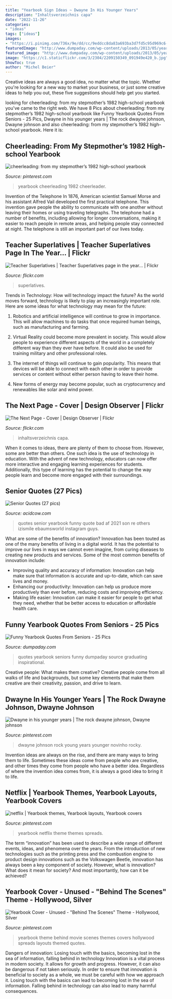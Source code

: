 ```yaml
---
title: "Yearbook Sign Ideas ~ Dwayne In His Younger Years"
description: "Inhaltsverzeichnis capa"
date: "2022-11-26"
categories:
- "ideas"
tags: ["ideas"]
images:
- "https://i.pinimg.com/736x/9e/dd/cc/9eddcc8da83a693ba3d7fd5c95d969c6--yearbook-theme-yearbook-ideas.jpg"
featuredImage: "http://www.dumpaday.com/wp-content/uploads/2013/05/yearbook-quotes-from-seniors-dumpaday-25.jpg"
featured_image: "http://www.dumpaday.com/wp-content/uploads/2013/05/yearbook-quotes-from-seniors-dumpaday-25.jpg"
image: "https://c1.staticflickr.com/3/2304/2209150349_091949e420_b.jpg"
ShowToc: true
author: "Michel Beier"
---
```



Creative ideas are always a good idea, no matter what the topic. Whether you're looking for a new way to market your business, or just some creative ideas to help you out, these five suggestions should help get you started.

	

		
looking for cheerleading: from my stepmother’s 1982 high-school yearbook you've came to the right web. We have 8 Pics about cheerleading: from my stepmother’s 1982 high-school yearbook like Funny Yearbook Quotes From Seniors - 25 Pics, Dwayne in his younger years | The rock dwayne johnson, Dwayne johnson and also cheerleading: from my stepmother’s 1982 high-school yearbook. Here it is:
		
    
## Cheerleading: From My Stepmother’s 1982 High-school Yearbook

<img loading=lazy src="https://i.pinimg.com/736x/a7/15/39/a715397da5f449133b96912f602a7c72--band-uniforms-yearbooks.jpg" onerror="this.onerror=null;this.src='https://tse3.mm.bing.net/th?id=OIP.7cFHVEiz_FeLwNKRcxUq3wHaLL&amp;pid=15.1';" alt="cheerleading: from my stepmother’s 1982 high-school yearbook">

_Source: pinterest.com_

>yearbook cheerleading 1982 cheerleader. 

	

Invention of the Telephone
In 1876, American scientist Samuel Morse and his assistant Alfred Vail developed the first practical telephone. This invention gave people the ability to communicate with one another without leaving their homes or using traveling telegraphs. The telephone had a number of benefits, including allowing for longer conversations, making it easier to reach people in remote areas, and helping people stay connected at night. The telephone is still an important part of our lives today.

    
## Teacher Superlatives | Teacher Superlatives Page In The Year… | Flickr

<img loading=lazy src="https://c1.staticflickr.com/3/2304/2209150349_091949e420_b.jpg" onerror="this.onerror=null;this.src='https://tse2.mm.bing.net/th?id=OIP.0wAQMP56l--P8a80949NpwHaEy&amp;pid=15.1';" alt="Teacher Superlatives | Teacher Superlatives page in the year… | Flickr">

_Source: flickr.com_

>superlatives. 

	

Trends in Technology: How will technology impact the future?
As the world moves forward, technology is likely to play an increasingly important role. Here are some ideas for what technology may mean for the future:
1. Robotics and artificial intelligence will continue to grow in importance. This will allow machines to do tasks that once required human beings, such as manufacturing and farming.

2. Virtual Reality could become more prevalent in society. This would allow people to experience different aspects of the world in a completely different way than they ever have before. It could also be used for training military and other professional roles.

3. The internet of things will continue to gain popularity. This means that devices will be able to connect with each other in order to provide services or content without either person having to leave their home.

4. New forms of energy may become popular, such as cryptocurrency and renewables like solar and wind power.

    
## The Next Page - Cover | Design Observer | Flickr

<img loading=lazy src="https://c2.staticflickr.com/4/3155/2473266961_1c3be33b68_z.jpg?zz=1" onerror="this.onerror=null;this.src='https://tse4.mm.bing.net/th?id=OIP.JQMCDXTkB_jqDE-lmOXamAAAAA&amp;pid=15.1';" alt="The Next Page - Cover | Design Observer | Flickr">

_Source: flickr.com_

>inhaltsverzeichnis capa. 

	

When it comes to ideas, there are plenty of them to choose from. However, some are better than others. One such idea is the use of technology in education. With the advent of new technology, educators can now offer more interactive and engaging learning experiences for students. Additionally, this type of learning has the potential to change the way people learn and become more engaged with their surroundings.

    
## Senior Quotes (27 Pics)

<img loading=lazy src="https://cdn.acidcow.com/pics/20190602/1559485462_18s65fhrii.jpg" onerror="this.onerror=null;this.src='https://tse1.mm.bing.net/th?id=OIP.zWEMJ7EDrcLhuC95O096TQHaLH&amp;pid=15.1';" alt="Senior Quotes (27 pics)">

_Source: acidcow.com_

>quotes senior yearbook funny quote bad af 2021 son re others izismile ebaumsworld instagram guys. 

	

What are some of the benefits of innovation?
Innovation has been touted as one of the many benefits of living in a digital world. It has the potential to improve our lives in ways we cannot even imagine, from curing diseases to creating new products and services. Some of the most common benefits of innovation include: 
- Improving quality and accuracy of information: Innovation can help make sure that information is accurate and up-to-date, which can save lives and money. 
- Enhancing our productivity: Innovation can help us produce more productively than ever before, reducing costs and improving efficiency. 
- Making life easier: Innovation can make it easier for people to get what they need, whether that be better access to education or affordable health care.

    
## Funny Yearbook Quotes From Seniors - 25 Pics

<img loading=lazy src="http://www.dumpaday.com/wp-content/uploads/2013/05/yearbook-quotes-from-seniors-dumpaday-25.jpg" onerror="this.onerror=null;this.src='https://tse4.mm.bing.net/th?id=OIP.CIVygC8RF9u1prhZyGJAuQHaJ6&amp;pid=15.1';" alt="Funny Yearbook Quotes From Seniors - 25 Pics">

_Source: dumpaday.com_

>quotes yearbook seniors funny dumpaday source graduating inspirational. 

	

Creative people: What makes them creative?
Creative people come from all walks of life and backgrounds, but some key elements that make them creative are their creativity, passion, and drive to learn.

    
## Dwayne In His Younger Years | The Rock Dwayne Johnson, Dwayne Johnson

<img loading=lazy src="https://i.pinimg.com/736x/c0/d7/32/c0d73275dd432feaff48035549470a19--dwayne-the-rock-johnson-dwayne-johnson-young.jpg" onerror="this.onerror=null;this.src='https://tse2.mm.bing.net/th?id=OIP.VVO6hqUsIbHh8hGjtX7DtAHaGN&amp;pid=15.1';" alt="Dwayne in his younger years | The rock dwayne johnson, Dwayne johnson">

_Source: pinterest.com_

>dwayne johnson rock young years younger novinho rocky. 

	

Invention ideas are always on the rise, and there are many ways to bring them to life. Sometimes these ideas come from people who are creative, and other times they come from people who have a better idea. Regardless of where the invention idea comes from, it is always a good idea to bring it to life.

    
## Netflix | Yearbook Themes, Yearbook Layouts, Yearbook Covers

<img loading=lazy src="https://i.pinimg.com/736x/e2/a4/e3/e2a4e3291e56912a08a0f77c2ee0d3e9.jpg" onerror="this.onerror=null;this.src='https://tse1.mm.bing.net/th?id=OIP.6xP3LvZUEw-XBC3unSATugHaEv&amp;pid=15.1';" alt="netflix | Yearbook themes, Yearbook layouts, Yearbook covers">

_Source: pinterest.com_

>yearbook netflix theme themes spreads. 

	

The term “innovation” has been used to describe a wide range of different events, ideas, and phenomena over the years. From the introduction of new technologies such as the printing press and the combustion engine to product design innovations such as the Volkswagen Beetle, innovation has always been a key component of society. However, what is innovation? What does it mean for society? And most importantly, how can it be achieved?

    
## Yearbook Cover - Unused - &quot;Behind The Scenes&quot; Theme - Hollywood, Silver

<img loading=lazy src="https://i.pinimg.com/736x/9e/dd/cc/9eddcc8da83a693ba3d7fd5c95d969c6--yearbook-theme-yearbook-ideas.jpg" onerror="this.onerror=null;this.src='https://tse1.mm.bing.net/th?id=OIP.6ACPp7Uur1ufHcP6i19B-QHaLH&amp;pid=15.1';" alt="Yearbook Cover - Unused - &quot;Behind The Scenes&quot; Theme - Hollywood, Silver">

_Source: pinterest.com_

>yearbook theme behind movie scenes themes covers hollywood spreads layouts themed quotes. 

	

Dangers of innovation: Losing touch with the basics, becoming lost in the sea of information, falling behind in technology
Innovation is a vital process in modern society. It allows for growth and progress. However, it can also be dangerous if not taken seriously. In order to ensure that innovation is beneficial to society as a whole, we must be careful with how we approach it. Losing touch with the basics can lead to becoming lost in the sea of information. Falling behind in technology can also lead to many harmful consequences.

